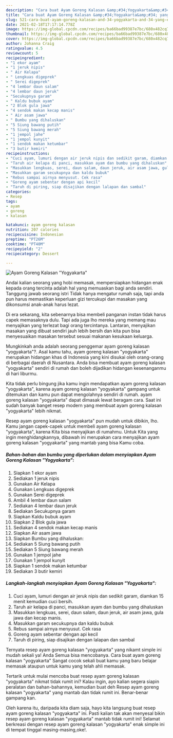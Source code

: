 ```yaml
---
description: "Cara buat Ayam Goreng Kalasan &amp;#34;Yogyakarta&amp;#34; yang enak dan Mudah Dibuat"
title: "Cara buat Ayam Goreng Kalasan &amp;#34;Yogyakarta&amp;#34; yang enak dan Mudah Dibuat"
slug: 521-cara-buat-ayam-goreng-kalasan-and-34-yogyakarta-and-34-yang-enak-dan-mudah-dibuat
date: 2021-02-18T17:17:14.778Z
image: https://img-global.cpcdn.com/recipes/ba66bad99387e7bc/680x482cq70/ayam-goreng-kalasan-yogyakarta-foto-resep-utama.jpg
thumbnail: https://img-global.cpcdn.com/recipes/ba66bad99387e7bc/680x482cq70/ayam-goreng-kalasan-yogyakarta-foto-resep-utama.jpg
cover: https://img-global.cpcdn.com/recipes/ba66bad99387e7bc/680x482cq70/ayam-goreng-kalasan-yogyakarta-foto-resep-utama.jpg
author: Johanna Craig
ratingvalue: 4.5
reviewcount: 5
recipeingredient:
- "1 ekor ayam"
- "1 jeruk nipis"
- " Air Kelapa"
- " Lengkuas digeprek"
- " Serei digeprek"
- "4 lembar daun salam"
- "4 lembar daun jeruk"
- "Secukupnya garam"
- " Kaldu bubuk ayam"
- "2 Blok gula jawa"
- "4 sendok makan kecap manis"
- " Air asam jawa"
- " Bumbu yang dihaluskan"
- "5 Siung bawang putih"
- "5 Siung bawang merah"
- "1 jempol jahe"
- "1 jempol kunyit"
- "1 sendok makan ketumbar"
- "3 butir kemiri"
recipeinstructions:
- "Cuci ayam, lumuri dengan air jeruk nipis dan sedikit garam, diamkan 15 menit kemudian cuci bersih."
- "Taruh air kelapa di panci, masukkan ayam dan bumbu yang dihaluskan"
- "Masukkan lengkuas, serei, daun salam, daun jeruk, air asam jawa, gula jawa dan kecap manis."
- "Masukkan garam secukupnya dan kaldu bubuk"
- "Rebus sampai airnya menyusut. Cek rasa"
- "Goreng ayam sebentar dengan api kecil"
- "Taruh di piring, siap disajikan dengan lalapan dan sambal"
categories:
- Resep
tags:
- ayam
- goreng
- kalasan

katakunci: ayam goreng kalasan 
nutrition: 207 calories
recipecuisine: Indonesian
preptime: "PT26M"
cooktime: "PT40M"
recipeyield: "2"
recipecategory: Dessert

---
```



![Ayam Goreng Kalasan &#34;Yogyakarta&#34;](https://img-global.cpcdn.com/recipes/ba66bad99387e7bc/680x482cq70/ayam-goreng-kalasan-yogyakarta-foto-resep-utama.jpg)

Andai kalian seorang yang hobi memasak, mempersiapkan hidangan enak kepada orang tercinta adalah hal yang memuaskan bagi anda sendiri. Tanggung jawab seorang istri Tidak hanya mengatur rumah saja, tapi anda pun harus memastikan keperluan gizi tercukupi dan masakan yang dikonsumsi anak-anak harus lezat.

Di era  sekarang, kita sebenarnya bisa membeli panganan instan tidak harus capek memasaknya dulu. Tapi ada juga lho mereka yang memang mau menyajikan yang terlezat bagi orang tercintanya. Lantaran, menyajikan masakan yang dibuat sendiri jauh lebih bersih dan kita pun bisa menyesuaikan masakan tersebut sesuai makanan kesukaan keluarga. 



Mungkinkah anda adalah seorang penggemar ayam goreng kalasan &#34;yogyakarta&#34;?. Asal kamu tahu, ayam goreng kalasan &#34;yogyakarta&#34; merupakan hidangan khas di Indonesia yang kini disukai oleh orang-orang di berbagai daerah di Nusantara. Anda bisa membuat ayam goreng kalasan &#34;yogyakarta&#34; sendiri di rumah dan boleh dijadikan hidangan kesenanganmu di hari liburmu.

Kita tidak perlu bingung jika kamu ingin mendapatkan ayam goreng kalasan &#34;yogyakarta&#34;, karena ayam goreng kalasan &#34;yogyakarta&#34; gampang untuk ditemukan dan kamu pun dapat mengolahnya sendiri di rumah. ayam goreng kalasan &#34;yogyakarta&#34; dapat dimasak lewat beragam cara. Saat ini sudah banyak banget resep modern yang membuat ayam goreng kalasan &#34;yogyakarta&#34; lebih nikmat.

Resep ayam goreng kalasan &#34;yogyakarta&#34; pun mudah untuk dibikin, lho. Kamu jangan capek-capek untuk membeli ayam goreng kalasan &#34;yogyakarta&#34;, karena Kita bisa menyajikan di rumahmu. Untuk Kita yang ingin menghidangkannya, dibawah ini merupakan cara menyajikan ayam goreng kalasan &#34;yogyakarta&#34; yang mantab yang bisa Kamu coba.

<!--inarticleads1-->

##### Bahan-bahan dan bumbu yang diperlukan dalam menyiapkan Ayam Goreng Kalasan &#34;Yogyakarta&#34;:

1. Siapkan 1 ekor ayam
1. Sediakan 1 jeruk nipis
1. Gunakan  Air Kelapa
1. Gunakan  Lengkuas digeprek
1. Gunakan  Serei digeprek
1. Ambil 4 lembar daun salam
1. Sediakan 4 lembar daun jeruk
1. Sediakan Secukupnya garam
1. Siapkan  Kaldu bubuk ayam
1. Siapkan 2 Blok gula jawa
1. Sediakan 4 sendok makan kecap manis
1. Siapkan  Air asam jawa
1. Siapkan  Bumbu yang dihaluskan:
1. Sediakan 5 Siung bawang putih
1. Sediakan 5 Siung bawang merah
1. Gunakan 1 jempol jahe
1. Gunakan 1 jempol kunyit
1. Siapkan 1 sendok makan ketumbar
1. Sediakan 3 butir kemiri




<!--inarticleads2-->

##### Langkah-langkah menyiapkan Ayam Goreng Kalasan &#34;Yogyakarta&#34;:

1. Cuci ayam, lumuri dengan air jeruk nipis dan sedikit garam, diamkan 15 menit kemudian cuci bersih.
1. Taruh air kelapa di panci, masukkan ayam dan bumbu yang dihaluskan
1. Masukkan lengkuas, serei, daun salam, daun jeruk, air asam jawa, gula jawa dan kecap manis.
1. Masukkan garam secukupnya dan kaldu bubuk
1. Rebus sampai airnya menyusut. Cek rasa
1. Goreng ayam sebentar dengan api kecil
1. Taruh di piring, siap disajikan dengan lalapan dan sambal




Ternyata resep ayam goreng kalasan &#34;yogyakarta&#34; yang nikamt simple ini mudah sekali ya! Anda Semua bisa mencobanya. Cara buat ayam goreng kalasan &#34;yogyakarta&#34; Sangat cocok sekali buat kamu yang baru belajar memasak ataupun untuk kamu yang telah ahli memasak.

Tertarik untuk mulai mencoba buat resep ayam goreng kalasan &#34;yogyakarta&#34; nikmat tidak rumit ini? Kalau ingin, ayo kalian segera siapin peralatan dan bahan-bahannya, kemudian buat deh Resep ayam goreng kalasan &#34;yogyakarta&#34; yang mantab dan tidak rumit ini. Benar-benar gampang kan. 

Oleh karena itu, daripada kita diam saja, hayo kita langsung buat resep ayam goreng kalasan &#34;yogyakarta&#34; ini. Pasti kalian tak akan menyesal bikin resep ayam goreng kalasan &#34;yogyakarta&#34; mantab tidak rumit ini! Selamat berkreasi dengan resep ayam goreng kalasan &#34;yogyakarta&#34; enak simple ini di tempat tinggal masing-masing,oke!.

